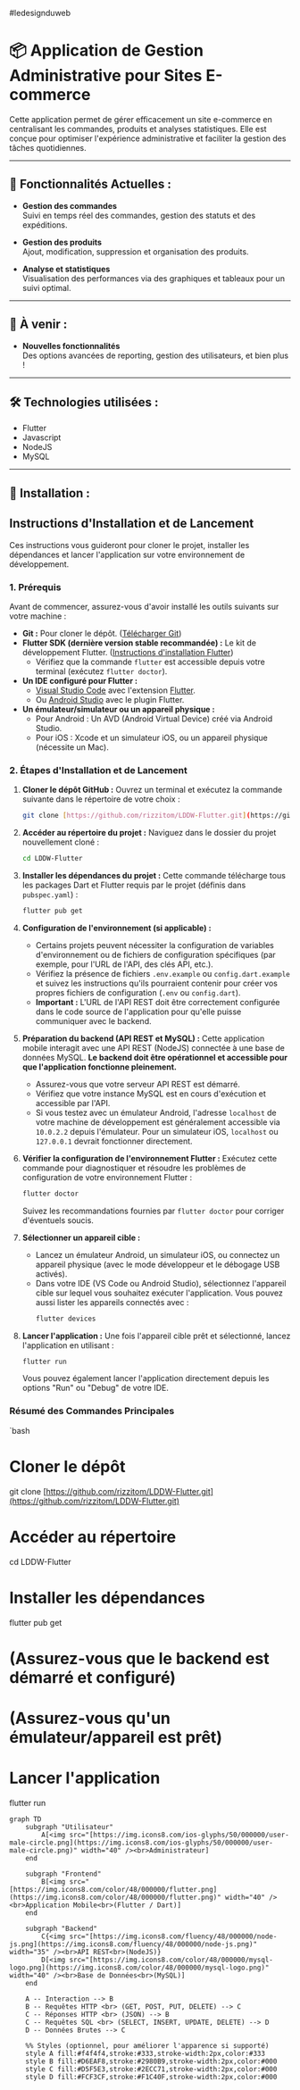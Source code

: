 #ledesignduweb

# 📦 **Application de Gestion Administrative pour Sites E-commerce**

Cette application permet de gérer efficacement un site e-commerce en centralisant les commandes, produits et analyses statistiques. Elle est conçue pour optimiser l'expérience administrative et faciliter la gestion des tâches quotidiennes.

---

## 🚀 **Fonctionnalités Actuelles :**

- **Gestion des commandes**  
  Suivi en temps réel des commandes, gestion des statuts et des expéditions.

- **Gestion des produits**  
  Ajout, modification, suppression et organisation des produits.

- **Analyse et statistiques**  
  Visualisation des performances via des graphiques et tableaux pour un suivi optimal.

---

## 🔮 **À venir :**

- **Nouvelles fonctionnalités**  
  Des options avancées de reporting, gestion des utilisateurs, et bien plus !

---

## 🛠️ **Technologies utilisées :**

- Flutter
- Javascript
- NodeJS
- MySQL

---

## 📜 **Installation :**

## Instructions d'Installation et de Lancement

Ces instructions vous guideront pour cloner le projet, installer les dépendances et lancer l'application sur votre environnement de développement.

### 1. Prérequis

Avant de commencer, assurez-vous d'avoir installé les outils suivants sur votre machine :

* **Git :** Pour cloner le dépôt. ([Télécharger Git](https://git-scm.com/))
* **Flutter SDK (dernière version stable recommandée) :** Le kit de développement Flutter. ([Instructions d'installation Flutter](https://flutter.dev/docs/get-started/install))
    * Vérifiez que la commande `flutter` est accessible depuis votre terminal (exécutez `flutter doctor`).
* **Un IDE configuré pour Flutter :**
    * [Visual Studio Code](https://code.visualstudio.com/) avec l'extension [Flutter](https://marketplace.visualstudio.com/items?itemName=Dart-Code.flutter).
    * Ou [Android Studio](https://developer.android.com/studio) avec le plugin Flutter.
* **Un émulateur/simulateur ou un appareil physique :**
    * Pour Android : Un AVD (Android Virtual Device) créé via Android Studio.
    * Pour iOS : Xcode et un simulateur iOS, ou un appareil physique (nécessite un Mac).

### 2. Étapes d'Installation et de Lancement

1.  **Cloner le dépôt GitHub :**
    Ouvrez un terminal et exécutez la commande suivante dans le répertoire de votre choix :
    ```bash
    git clone [https://github.com/rizzitom/LDDW-Flutter.git](https://github.com/rizzitom/LDDW-Flutter.git)
    ```

2.  **Accéder au répertoire du projet :**
    Naviguez dans le dossier du projet nouvellement cloné :
    ```bash
    cd LDDW-Flutter
    ```

3.  **Installer les dépendances du projet :**
    Cette commande télécharge tous les packages Dart et Flutter requis par le projet (définis dans `pubspec.yaml`) :
    ```bash
    flutter pub get
    ```

4.  **Configuration de l'environnement (si applicable) :**
    * Certains projets peuvent nécessiter la configuration de variables d'environnement ou de fichiers de configuration spécifiques (par exemple, pour l'URL de l'API, des clés API, etc.).
    * Vérifiez la présence de fichiers `.env.example` ou `config.dart.example` et suivez les instructions qu'ils pourraient contenir pour créer vos propres fichiers de configuration (`.env` ou `config.dart`).
    * **Important :** L'URL de l'API REST doit être correctement configurée dans le code source de l'application pour qu'elle puisse communiquer avec le backend.

5.  **Préparation du backend (API REST et MySQL) :**
    Cette application mobile interagit avec une API REST (NodeJS) connectée à une base de données MySQL. **Le backend doit être opérationnel et accessible pour que l'application fonctionne pleinement.**
    * Assurez-vous que votre serveur API REST est démarré.
    * Vérifiez que votre instance MySQL est en cours d'exécution et accessible par l'API.
    * Si vous testez avec un émulateur Android, l'adresse `localhost` de votre machine de développement est généralement accessible via `10.0.2.2` depuis l'émulateur. Pour un simulateur iOS, `localhost` ou `127.0.0.1` devrait fonctionner directement.

6.  **Vérifier la configuration de l'environnement Flutter :**
    Exécutez cette commande pour diagnostiquer et résoudre les problèmes de configuration de votre environnement Flutter :
    ```bash
    flutter doctor
    ```
    Suivez les recommandations fournies par `flutter doctor` pour corriger d'éventuels soucis.

7.  **Sélectionner un appareil cible :**
    * Lancez un émulateur Android, un simulateur iOS, ou connectez un appareil physique (avec le mode développeur et le débogage USB activés).
    * Dans votre IDE (VS Code ou Android Studio), sélectionnez l'appareil cible sur lequel vous souhaitez exécuter l'application. Vous pouvez aussi lister les appareils connectés avec :
        ```bash
        flutter devices
        ```

8.  **Lancer l'application :**
    Une fois l'appareil cible prêt et sélectionné, lancez l'application en utilisant :
    ```bash
    flutter run
    ```
    Vous pouvez également lancer l'application directement depuis les options "Run" ou "Debug" de votre IDE.

### Résumé des Commandes Principales
`bash
# Cloner le dépôt
git clone [https://github.com/rizzitom/LDDW-Flutter.git](https://github.com/rizzitom/LDDW-Flutter.git)

# Accéder au répertoire
cd LDDW-Flutter

# Installer les dépendances
flutter pub get

# (Assurez-vous que le backend est démarré et configuré)
# (Assurez-vous qu'un émulateur/appareil est prêt)

# Lancer l'application
flutter run


```mermaid
graph TD
    subgraph "Utilisateur"
        A[<img src="[https://img.icons8.com/ios-glyphs/50/000000/user-male-circle.png](https://img.icons8.com/ios-glyphs/50/000000/user-male-circle.png)" width="40" /><br>Administrateur]
    end

    subgraph "Frontend"
        B[<img src="[https://img.icons8.com/color/48/000000/flutter.png](https://img.icons8.com/color/48/000000/flutter.png)" width="40" /><br>Application Mobile<br>(Flutter / Dart)]
    end

    subgraph "Backend"
        C{<img src="[https://img.icons8.com/fluency/48/000000/node-js.png](https://img.icons8.com/fluency/48/000000/node-js.png)" width="35" /><br>API REST<br>(NodeJS)}
        D[<img src="[https://img.icons8.com/color/48/000000/mysql-logo.png](https://img.icons8.com/color/48/000000/mysql-logo.png)" width="40" /><br>Base de Données<br>(MySQL)]
    end

    A -- Interaction --> B
    B -- Requêtes HTTP <br> (GET, POST, PUT, DELETE) --> C
    C -- Réponses HTTP <br> (JSON) --> B
    C -- Requêtes SQL <br> (SELECT, INSERT, UPDATE, DELETE) --> D
    D -- Données Brutes --> C

    %% Styles (optionnel, pour améliorer l'apparence si supporté)
    style A fill:#f4f4f4,stroke:#333,stroke-width:2px,color:#333
    style B fill:#D6EAF8,stroke:#2980B9,stroke-width:2px,color:#000
    style C fill:#D5F5E3,stroke:#2ECC71,stroke-width:2px,color:#000
    style D fill:#FCF3CF,stroke:#F1C40F,stroke-width:2px,color:#000
